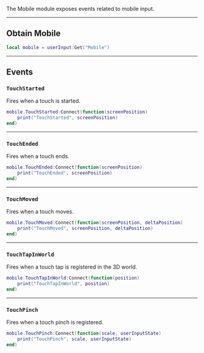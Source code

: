 The Mobile module exposes events related to mobile input.

--------------------

## Obtain Mobile

```lua
local mobile = userInput:Get("Mobile")
```

--------------------

## Events

### `TouchStarted`

Fires when a touch is started.

```lua
mobile.TouchStarted:Connect(function(screenPosition)
	print("TouchStarted", screenPosition)
end)
```

--------------------

### `TouchEnded`

Fires when a touch ends.

```lua
mobile.TouchEnded:Connect(function(screenPosition)
	print("TouchEnded", screenPosition)
end)
```

--------------------

### `TouchMoved`

Fires when a touch moves.

```lua
mobile.TouchMoved:Connect(function(screenPosition, deltaPosition)
	print("TouchMoved", screenPosition, deltaPosition)
end)
```

--------------------

### `TouchTapInWorld`

Fires when a touch tap is registered in the 3D world.

```lua
mobile.TouchTapInWorld:Connect(function(position)
	print("TouchTapInWorld", position)
end)
```

--------------------

### `TouchPinch`

Fires when a touch pinch is registered.

```lua
mobile.TouchPinch:Connect(function(scale, userInputState)
	print("TouchPinch", scale, userInputState)
end)
```